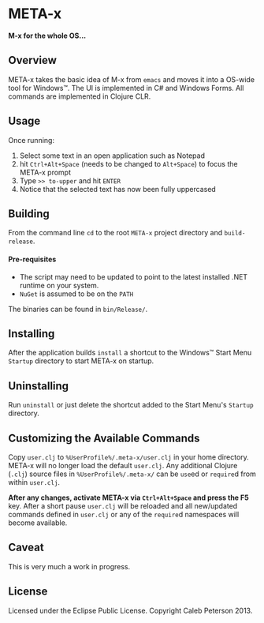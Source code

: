 # META-x
__M-x for the whole OS...__


## Overview

META-x takes the basic idea of M-x from `emacs` and moves it into a OS-wide tool for Windows&trade;. The UI is implemented in C# and Windows Forms. All commands are implemented in Clojure CLR.


## Usage

Once running:

1. Select some text in an open application such as Notepad
1. hit `Ctrl+Alt+Space` (needs to be changed to `Alt+Space`) to focus the META-x prompt
1. Type `>> to-upper` and hit `ENTER`
1. Notice that the selected text has now been fully uppercased


## Building

From the command line `cd` to the root `META-x` project directory and `build-release`.

#### Pre-requisites
* The script may need to be updated to point to the latest installed .NET runtime on your system.
* `NuGet` is assumed to be on the `PATH`

The binaries can be found in `bin/Release/`.


## Installing

After the application builds `install` a shortcut to the Windows&trade; Start Menu `Startup` directory to start META-x on startup.


## Uninstalling

Run `uninstall` or just delete the shortcut added to the Start Menu's `Startup` directory.


## Customizing the Available Commands

Copy `user.clj` to `%UserProfile%/.meta-x/user.clj` in your home directory. META-x will no longer load the default `user.clj`. Any additional Clojure (`.clj`) source files in `%UserProfile%/.meta-x/` can be `use`ed or `require`d from within `user.clj`.

**After any changes, activate META-x via `Ctrl+Alt+Space` and press the F5** key. After a short pause `user.clj` will be reloaded and all new/updated commands defined in `user.clj` or any of the `require`d namespaces will become available.


## Caveat

This is very much a work in progress.


## License

Licensed under the Eclipse Public License. Copyright Caleb Peterson 2013.
